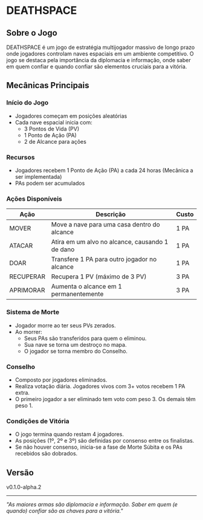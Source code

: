 # DEATHSPACE

## Sobre o Jogo

DEATHSPACE é um jogo de estratégia multijogador massivo de longo prazo onde jogadores controlam naves espaciais em um ambiente competitivo. O jogo se destaca pela importância da diplomacia e informação, onde saber em quem confiar e quando confiar são elementos cruciais para a vitória.

## Mecânicas Principais

### Início do Jogo
- Jogadores começam em posições aleatórias
- Cada nave espacial inicia com:
  - 3 Pontos de Vida (PV)
  - 1 Ponto de Ação (PA)
  - 2 de Alcance para ações

### Recursos
- Jogadores recebem 1 Ponto de Ação (PA) a cada 24 horas (Mecânica a ser implementada)
- PAs podem ser acumulados

### Ações Disponíveis

| Ação      | Descrição                                       | Custo |
|-----------|-------------------------------------------------|-------|
| MOVER     | Move a nave para uma casa dentro do alcance     | 1 PA  |
| ATACAR    | Atira em um alvo no alcance, causando 1 de dano | 1 PA  |
| DOAR      | Transfere 1 PA para outro jogador no alcance    | 1 PA  |
| RECUPERAR | Recupera 1 PV (máximo de 3 PV)                  | 3 PA  |
| APRIMORAR | Aumenta o alcance em 1 permanentemente          | 3 PA  |

### Sistema de Morte
- Jogador morre ao ter seus PVs zerados.
- Ao morrer:
  - Seus PAs são transferidos para quem o eliminou.
  - Sua nave se torna um destroço no mapa.
  - O jogador se torna membro do Conselho.

### Conselho
- Composto por jogadores eliminados.
- Realiza votação diária. Jogadores vivos com 3+ votos recebem 1 PA extra.
- O primeiro jogador a ser eliminado tem voto com peso 3. Os demais têm peso 1.

### Condições de Vitória
- O jogo termina quando restam 4 jogadores.
- As posições (1º, 2º e 3º) são definidas por consenso entre os finalistas.
- Se não houver consenso, inicia-se a fase de Morte Súbita e os PAs recebidos são dobrados.

## Versão
v0.1.0-alpha.2

---

*"As maiores armas são diplomacia e informação. Saber em quem (e quando) confiar são as chaves para a vitória."*